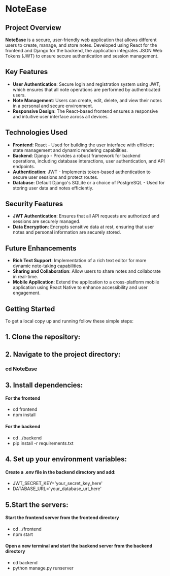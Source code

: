 # NoteEase

## Project Overview
**NoteEase** is a secure, user-friendly web application that allows different users to create, manage, and store notes. Developed using React for the frontend and Django for the backend, the application integrates JSON Web Tokens (JWT) to ensure secure authentication and session management.

## Key Features

- **User Authentication**: Secure login and registration system using JWT, which ensures that all note operations are performed by authenticated users.
- **Note Management**: Users can create, edit, delete, and view their notes in a personal and secure environment.
- **Responsive Design**: The React-based frontend ensures a responsive and intuitive user interface across all devices.

## Technologies Used

- **Frontend**: React - Used for building the user interface with efficient state management and dynamic rendering capabilities.
- **Backend**: Django - Provides a robust framework for backend operations, including database interactions, user authentication, and API endpoints.
- **Authentication**: JWT - Implements token-based authentication to secure user sessions and protect routes.
- **Database**: Default Django's SQLite or a choice of PostgreSQL - Used for storing user data and notes efficiently.

## Security Features

- **JWT Authentication**: Ensures that all API requests are authorized and sessions are securely managed.
- **Data Encryption**: Encrypts sensitive data at rest, ensuring that user notes and personal information are securely stored.

## Future Enhancements

- **Rich Text Support**: Implementation of a rich text editor for more dynamic note-taking capabilities.
- **Sharing and Collaboration**: Allow users to share notes and collaborate in real-time.
- **Mobile Application**: Extend the application to a cross-platform mobile application using React Native to enhance accessibility and user engagement.

## Getting Started

To get a local copy up and running follow these simple steps:

## 1. Clone the repository:


## 2. Navigate to the project directory:
### cd NoteEase

## 3. Install dependencies:
#### For the frontend
- cd frontend
- npm install

#### For the backend
- cd ../backend
- pip install -r requirements.txt

## 4. Set up your environment variables:
#### Create a .env file in the backend directory and add:
- JWT_SECRET_KEY='your_secret_key_here'
- DATABASE_URL='your_database_url_here'

## 5.Start the servers:
#### Start the frontend server from the frontend directory
- cd ../frontend
- npm start

#### Open a new terminal and start the backend server from the backend directory
- cd backend
- python manage.py runserver
